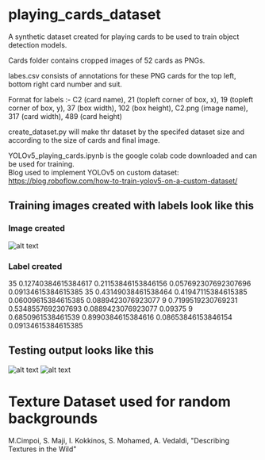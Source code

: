 # playing_cards_dataset
 A synthetic dataset created for playing cards to be used to train object detection models.
 
 Cards folder contains cropped images of 52 cards as PNGs.  
 
 labes.csv consists of annotations for these PNG cards for the top left, bottom right card number and suit.  
 
 Format for labels :- 
   C2 (card name), 
   21 (topleft corner of box, x), 
   19 (topleft corner of box, y), 
   37 (box width), 102 (box height), 
   C2.png  (image name), 
   317 (card width), 
   489 (card height)
 
 create_dataset.py will make thr dataset by the specifed dataset size and according to the size of cards and final image. 
 
 YOLOv5_playing_cards.ipynb is the google colab code downloaded and can be used for training.  
 Blog used to implement YOLOv5 on custom dataset: https://blog.roboflow.com/how-to-train-yolov5-on-a-custom-dataset/

## Training images created with labels look like this
### Image created
![alt text](https://github.com/VedantDesai11/playing_cards_dataset/blob/main/image_0000001.jpg)
### Label created
35 0.12740384615384617 0.21153846153846156 0.057692307692307696 0.09134615384615385
35 0.43149038461538464 0.41947115384615385 0.06009615384615385 0.0889423076923077
9 0.7199519230769231 0.5348557692307693 0.0889423076923077 0.09375
9 0.6850961538461539 0.8990384615384616 0.08653846153846154 0.09134615384615385

## Testing output looks like this
![alt text](https://github.com/VedantDesai11/playing_cards_dataset/blob/main/image_0000008.jpg)
![alt text](https://github.com/VedantDesai11/playing_cards_dataset/blob/main/image_0000027.jpg)

# Texture Dataset used for random backgrounds
M.Cimpoi, S. Maji, I. Kokkinos, S. Mohamed, A. Vedaldi, "Describing Textures in the Wild"
